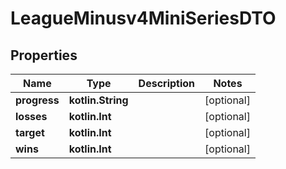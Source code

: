 
# LeagueMinusv4MiniSeriesDTO

## Properties
Name | Type | Description | Notes
------------ | ------------- | ------------- | -------------
**progress** | **kotlin.String** |  |  [optional]
**losses** | **kotlin.Int** |  |  [optional]
**target** | **kotlin.Int** |  |  [optional]
**wins** | **kotlin.Int** |  |  [optional]



